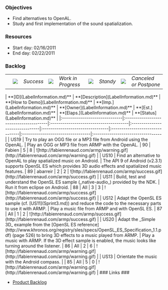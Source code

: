 ### Objectives ###

  * Find alternatives to OpenAL.
  * Study and first implementation of the sound spatialization.

### Resources ###

  * Start day: 02/16/2011
  * End day: 02/22/2011

### Backlog ###

<table width='100%' border='0'>
<tr>
<td width='auto'></td>
<td width='24'><img src='http://fabienrenaud.com/armp/success.gif' /></td>
<td width='60'><i>Success</i></td>
<td width='24'><img src='http://fabienrenaud.com/armp/star-gold.png' /></td>
<td width='110'><i>Work in Progress</i></td>
<td width='24'><img src='http://fabienrenaud.com/armp/star-white.png' /></td>
<td width='55'><i>Standy</i></td>
<td width='24'><img src='http://fabienrenaud.com/armp/warning.gif' /></td>
<td width='150'><i>Canceled or Postpone</i></td>
</tr>
</table>
| **[ID](LabelInformation.md)** | **[Description](LabelInformation.md)** | **[How to Demo](LabelInformation.md)** | **[Imp.](LabelInformation.md)** | **[Owner](LabelInformation.md)** | **[Est.](LabelInformation.md)** | **[Elaps.](LabelInformation.md)** | **[Status](LabelInformation.md)** |
|:------------------------------|:---------------------------------------|:---------------------------------------|:--------------------------------|:---------------------------------|:--------------------------------|:----------------------------------|:----------------------------------|
| US19                          | Try to play an OGG file or a MP3 file from Android using the OpenAL. | Play an OGG or MP3 file from ARMP with the OpenAL. | 90                              | Fabien                           | 5                               | 8                                 |  ![http://fabienrenaud.com/armp/warning.gif](http://fabienrenaud.com/armp/warning.gif) |
| US10                          | Find an alternative to OpenAL to play spatialized music on Android. | The API 9 of Android (v2.3.1) supports OpenSL ES which provides 3D audio effects and spatialized music features. | 89                              | abarreir                         | 2                               | 2                                 |  ![http://fabienrenaud.com/armp/success.gif](http://fabienrenaud.com/armp/success.gif) |
| US11                          | Build, test and understand the OpenSL ES sample (_native-audio_) provided by the NDK. | Run it from eclipse on Android.        | 88                              | All                              | 3                               | 3                                 |  ![http://fabienrenaud.com/armp/success.gif](http://fabienrenaud.com/armp/success.gif) |
| US12                          | Adapt the OpenSL ES sample (cf. [US11](Sprint3.md)) and reduce the code to the necessary parts to use it with ARMP. | Play a music file from ARMP and with OpenSL ES. | 87                              | All                              | 1                               | 2                                 | ![http://fabienrenaud.com/armp/success.gif](http://fabienrenaud.com/armp/success.gif) |
| US20                          | Adapt the _Simple 3D_ example from the [OpenSL ES reference](http://www.khronos.org/registry/sles/specs/OpenSL_ES_Specification_1.1.pdf) (page 526) to bring 3D effects to a music played from ARMP. | Play a music with ARMP. If the 3D effect sample is enabled, the music looks like turning around the listener. | 86                              | All                              | 2                               | 6                                 | ![http://fabienrenaud.com/armp/warning.gif](http://fabienrenaud.com/armp/warning.gif) |
| US13                          | Orientate the music with the Android compass. |                                        | 85                              | All                              | 5                               | 0                                 | ![http://fabienrenaud.com/armp/warning.gif](http://fabienrenaud.com/armp/warning.gif) |
### Links ###

  * [Product Backlog](ProductBacklog.md)